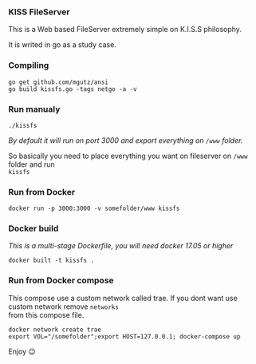 ### KISS FileServer
  
This is a Web based FileServer extremely simple on K.I.S.S philosophy.  
  
It is writed in go as a study case.
  
### Compiling

```
go get github.com/mgutz/ansi
go build kissfs.go -tags netgo -a -v
```

### Run manualy
  
```
./kissfs
```

_By default it will run on port 3000 and export everything on `/www` folder._   
  
So basically you need to place everything you want on fileserver on `/www` folder and run  
`kissfs`  
  
### Run from Docker
  
```
docker run -p 3000:3000 -v somefolder/www kissfs
```
  
### Docker build
  
_This is a multi-stage Dockerfile, you will need docker 17.05 or higher_   

```
docker built -t kissfs .
```
  
### Run from Docker compose
  
This compose use a custom network called trae. If you dont want use custom network remove `networks`  
from this compose file.  
  
```
docker network create trae
export VOL="/somefolder";export HOST=127.0.0.1; docker-compose up
```
  
Enjoy :wink:  
  

